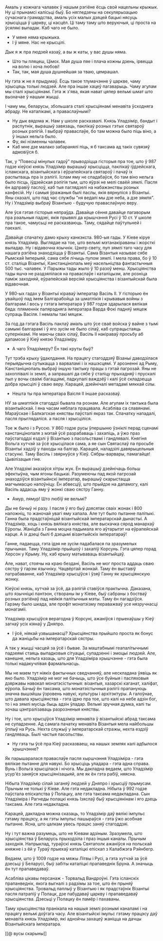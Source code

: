 
Амаль у кожнага чалавек ў нашым рэгіёне ёсць свой нацельны крыжык. Ну ці прынамсі калісьці быў. Бо нягледзячы на секулярызацыю сучаснага грамадства, амаль усіх малых дзяцей бацькі нясуць хрысціцца ў царкву, ці касцёл. Ці таму таму што веруючыя, ці проста на ўсялякі выпадак. Каб чаго не было.

- У мяне няма крыжыка.
- І ў мяне. Нас не крысцілі.

Дык я ж пра людзей казаў, а вы ж каты, у вас душы няма.

- Што ты пляцеш, Цімох. Мая душа пяе і плача кожны дзень, ірвецца на волю і хоча любові!
- Так, так, мая душа душнейшая за тваю, цемрашал.

Ну гэта ж не я прыдумаў. Ёсць такое тлумачэнне ў царкве, чаму хрысцяць толькі людзей. Але пра іншае хацеў пагаварыць. Чаму агулам мы сталі хрысціянамі. Гэта ж з'ява, якая нават цяпер вельмі шмат што вызначае ў нашым жыцці.

І чаму мы, беларусы, збольшага сталі хрысціянамі менавіта ўсходняга абраду. Не каталікамі, а праваслаўнымі?

- Ну дык вядома ж. Нам у школе расказвалі. Князь Уладзімір, бандыт і распутнік, вырашыў завязаць, паклікаў розных гэтых святароў розных рэлігій. І выбраў праваслаўе, бо там можна было піць віно, а ў іншых нельга было.
- Фу, які нізменны чалавек.
- Каб мне дзе малако забаранялі піць, я б таксама ад такіх сувязяў адмовіўся б.

Так, у "Повесці мінулых гадоў" прыводзіцца гісторыя пра тое, што ў 987 годзе кіеўскі князь Уладзімір вырашыў хрысціцца, паклікаў іўдзейскага, ісламскага, візантыйскага і еўрапейскага святароў і пачаў іх распытваць пра іх рэлігіі. Іслам яму не спадабаўся, бо там віно нельга было пісць, іўдзейская рэлігія тым, што яўрэі не мелі сваёй зямлі. Пасля ён адправіў паслоў, каб тыя паглядзелі на набажэнствы розных канфесій. Ну і самыя ўражаныя былі паслы, якія вярнуліся з Візантыі. Яны сказалі, што пад час службы "ня ведалі мы дзе неба, а дзе зямля". Ну і Уладзімір выбраў Візантыю - будучую праваслаўную веру.

Але ўся гэтая гісторыя няпраўда. Давайце сёння давайце пагаворым пра рэальныя падзеі, якія прывялі да крышчэння Русі ў 10 ст. У школе пра такое, чамусьці не расказваюць. Таму, сядайце паўтульней і паехалі.


Давайце спачатку дамо крыху канкэкста. 980-ыя гады. У Кіеве кіруе князь Уладзімір. Выглядае на тое, што вельмі мэтанакіраваны і жорсткі выладар. Ну і відавочна язычнік.
Цэнтр свету, пуп зямлі таго часу для нашага рэгіёна знаходзіцца ў Візантыі. Сама Візантыя называе сябе Рымскай Імперыяй, сама сябе лічыць пупом зямлі. І мела права, бо ў 10 ст. сталіца Візантыі, Канстанцінопаль меў насельніцтва фантастычныя 500 тыс. чалавек. У Парыжы тады жыло ў 10 разоў менш. 
Хрысціянства тады яшчэ не раздзялілася на праваслаўе і каталіцызм, але розніца паміж заходняй, еўрапейскай версіяй хрысціянства і візантыйскай была відавочная.

У 980-ых гадах у Візантыі кіраваў імператар Васіль ІІ. У гісторыю ён увайшоў пад імем Балгарабойца за шматлікія і крывавыя войны з балгарамі.І вось у гэтага імператара ў 987 годзе здарылася вялікая бяда: пляменнік папярэдняга імператара Варда Фокі падняў мяцеж супраць Васіля. І немалы такі мяцеж.

За год да гэтага Васіль паклаў амаль што ўсе сваё войска ў вайне з тымі самымі балгарамі і ў яго зусім не было сілаў, каб супрацьстаяць супернікамі. Не маючы сваіх сілаў, Васіль ІІ накіраваў просьбу аб дапамозе ў Кіеў князю Ўладзіміру.

- А чаго Ўладзімеру? Ён такі круты быў?

Тут трэба крыху ўдаклдання. На працягу стагоддзяў Візаныі даводзілася перыядычна сутыкацца з варваламі і іх нашэсцямі. У арозненні ад Рыму, Канстаніцнопаль выбраў іншую тактыку працы з гэтай пагрозай. Яны не захоплівалі іх землі, а запрашалі да сябе ў сталіцу прыхадняў і прускалі пыл у вочы сваімі багаццямі, падкупалі важдзёў і калі ўсё складзецца добра хрысцілі ў сваю веру. Карацей, дзейнічалі метадамі мяккай сілы. 

- Нешта ты пра імператара Ваісля ІІ іншае расказваў.

НУ за шматлікія стагоддзі бывала па рознам. Але агулам іх тактыка была візантыйскай. І яна часам няблага працавала. Асабліва са славянамі. Мараўскае і Балкагскае княствы паўсталі якраз так. Спачатку нападалі, пасля прыглядаліся. а пасля і хрысціліся. 

Тое ж было і з Руссю. У 860 годзе русы ўпершыню ўзніклі перад сценамі канстанцінопаля з мэтай ўсё разрабаваць і захапіць, а ўжо праз паўстагоддзі ездзлі ў Візантыю з пасольствамі і гандлявалі. Княгіня Вольга хутчэй за ўсё хрысцілася сама, а яе сын Святаслаў па просьбе Візантыі хадзіў у паходы на балгар. Карацей, наладзілі давярыцельныя стасункі. Таму Васіль і звярнуўся у Кіеў. Сябры-варвары, памагайце! Цывілізацыя гіне.

Але Уладзімі аказаўся хітры жук. Ён вырашыў дзейнічаць больш эфектыўна, чым ягоны бацькаі. Разумеючы пад якой пагрозай знаходзіўся візантыйнскі імператар, вырашыў скарыстацца магчымасцю напоўніцу. Ён абвесціў, што прыйдзе на дапамогу, калі Васіль аддасць яму ў жонкі сваю сястру Ганну.

- Амур, лямур! Што любіў яе вельмі?

Ды не бачыў ні разу. І пасля ў яго быў дзясятак сваіх жонак і 800 наложніц, то жаночай увагі яму хапала. Але тут было пытанне палітыкі. Ганна была прадстаўніцай візантыйскай імператарскай дынастыі. А Уладзімір, хоць і князь вялікага княства, але выскачка сярод манархаў Еўропы. Жаніцба з Ганна моцна падымала яго аўтарытэт на еўрапейскай карце. А іх дзеці былі б дзецьмі візантыйскіх імператараў!

Ганне, падаецца, гэта ідэя не зусім падабалася па зразумелых прычынах. Таму Уладзімір прыйшоў і захапіў Корсунь. Гэта цяпер горад Херсон у Крыму. Ну, каб крыху матываваць візантыйцаў.

Але, нават, стоячы на краю бездані, Васіль не мог проста аддаць сваю сястру ў гарэм язычніку. Чацвёртай жонкай. Таму ён выставіў патрабаванне, каб Уладзімір хрысціўся і ўзяў Ганну як хрысціянскую жонку. 

Кіеўскі князь, хутчэй за ўсё, да рэлігій ставіўся практычна. Даказана, што язычніцкі пантэон, створаны ім у Кіеве, быў сабраны з бостваў розных рэгіёнаў пад нейкія палітычныя мэты. Таму ён пагадзіўся. Гарэму было шкада, але профіт монатэізму пераважваў усе нязручнасці монагаміі.

Уладзімір хрысціўся верагодна ў Корсуні, ажаніўся і прыехаўшы у Кіеў загнаў усіх кіянаў у Дняпро.

- І ўсё, ніякай узвышанасці? Хрысціянства прыйшло проста як бонус да жаніцьбы на імператарскай сястры.

А так у жыцці часцей за ўсё і бывае. За маштабнымі геапалітычнымі падзеямі стаяць выпадковыя сітуацыі, супадзенні і эмоцыі людзей. Але, канешне, нельга казаць, што для Уладзіміра хрышчэнне - гэта была толькі надакучлівая фармальнасць. 

Мы не маем тут ніякіх фактычных сведчанняў, але нескладана ўявіць як яно было. Уладзімір не мог не бачыць, што ўсе буйныя і паспяховыя дзяржавы навокал монатэсістычныя: візантыя, хазарскі каганат, халіфат, еўропа. Бачыў ён таксама, што монатэістычныя рэлігіі прапануюць значна вышэйшы ўзровень навукі, культуры і архітэктуры.
А галоўнае, што давала хрысціянства - гэта ідэю пра тое, што калі на небе адзін бог, то і на зямлі мусіць быць адзін ўладар. Вельмі зручная думка, калі ты хочаш цэнтралізаваць разрозненыя княствы.

Ну і тое, што хрысціўся Уладзімір менавіта ў візантыйскі абрад таксама не супадзенне. Ад самага пачатку менавіта Візантыя мела найбольшы ўплыў на Русь. Нехта служыў у імператарскай стражы, нехта ездзіў гандляваць. Былі частыя пасольствы. 

- Ну гэта ты ўсё пра Кіеў расказваеш, на нашых землях калі адбылося хрышчэнне?

Як парышаралася праваслаўе пасля хыршчэння Уладзіміра - гэта вялікае пытанне для навукі. Бо хрысціць уладара - гэта адна справа. Вунь і Вольга хрысцілася і нічога. Мы дакладна ведаем, што Уладзімір усур'ёз заняўся хрысціянізацыяй, але як ён гэта рабіў, няясна. 

Нібыта Уладзімір сілай заганяў людзей у Дняпро і хрысціў прымусам. Прычым не толькі ў Кіеве. Але гэта недакладна. Нібыта ў 992 годзе паўстала епіскапства ў Полацку, але гэта таксама недакладана. Сын Уладзіміра і Рагнеды полацкі князь Ізяслаў быў хрысціянінам і яго дзець таксама. Але гэта недакладна. 

Карацей, дакладна можна сказаць, то Уладзімір даў вялікі імпульс гэтаму працэсу, а як гэты імпульс пашыраўся - гэта ўжо асобнае пытанне. Ясна, што цалкам увесь працэс заняў стагоддзяі.

Ну і тут важна разумець, што не Кіевам адзіным. Зразумела, што хрысціянства ў Беларусь прыходзіла і праз іншыя каналы. Прычым заходнія. Напрыклад, тураўскі князь Святаполк ажаніўся на польскай княжне і з ёй у Тураў прыехаў каталіцкі епіскап з Калабжэга Рэйнбегр.

Ведаем, што ў 1009 годзе на мяжы Літвы і Русі, а гэта хутчэй за ўсё дзесьці ў Беларусі, быў забіты каталіцкі прапаведнік Бруна. А значыць ён тут прапаведаваў.

Асабліва цікавы персанаж - Торвальд Вандроўні. Гэта ісланскіх прапанведнік, якога выгналі з радзімы за тое, што ён прыняў хрысціянства. Тровальд паплыў у Візантыю і як прадстаўнік Візантыі пасля патрапіў у Полацк, дзе пабудаваў царкву і прапаведаваў хрысціянства. Дзесьці у Полацку ён памёр і пахаваны. 

Таму хрысціянства пранікала на нашыя землі рознымі каналамі і на працягу вельмі доўгага часу. Але візантыйскі імульс гэтаму працэсу даў менавіта князь Уладзімір, які аднойчы захацеў жаніцца на дачцы Візантыйскага імператара.

[[@ вусы скарыны]]